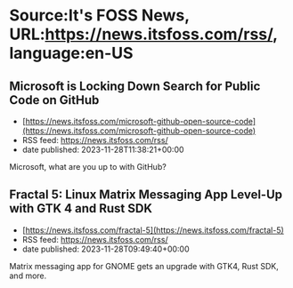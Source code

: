 # Source:It's FOSS News, URL:https://news.itsfoss.com/rss/, language:en-US

## Microsoft is Locking Down Search for Public Code on GitHub
 - [https://news.itsfoss.com/microsoft-github-open-source-code](https://news.itsfoss.com/microsoft-github-open-source-code)
 - RSS feed: https://news.itsfoss.com/rss/
 - date published: 2023-11-28T11:38:21+00:00

Microsoft, what are you up to with GitHub?

## Fractal 5: Linux Matrix Messaging App Level-Up with GTK 4 and Rust SDK
 - [https://news.itsfoss.com/fractal-5](https://news.itsfoss.com/fractal-5)
 - RSS feed: https://news.itsfoss.com/rss/
 - date published: 2023-11-28T09:49:40+00:00

Matrix messaging app for GNOME gets an upgrade with GTK4, Rust SDK, and more.

